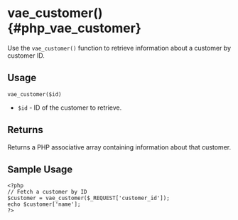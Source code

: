 # vae\_customer() {#php_vae_customer}

Use the `vae_customer()` function to retrieve information about a
customer by customer ID.

## Usage

`vae_customer($id)`

-   `$id` - ID of the customer to retrieve.

## Returns

Returns a PHP associative array containing information about that
customer.

## Sample Usage

    <?php
    // Fetch a customer by ID
    $customer = vae_customer($_REQUEST['customer_id']);
    echo $customer['name']; 
    ?>
